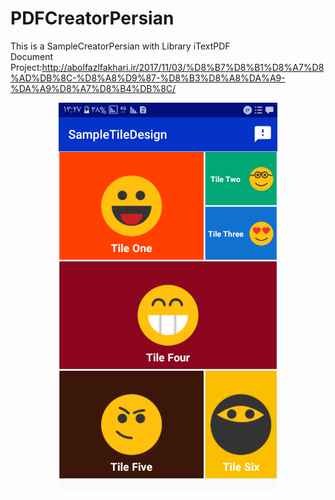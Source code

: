 # PDFCreatorPersian
This is a SampleCreatorPersian with Library iTextPDF
</br>
Document Project:http://abolfazlfakhari.ir/2017/11/03/%D8%B7%D8%B1%D8%A7%D8%AD%DB%8C-%D8%A8%D9%87-%D8%B3%D8%A8%DA%A9-%DA%A9%D8%A7%D8%B4%DB%8C/
</br>
<p align="center">
  <img src="https://github.com/abolfazlfakhari/TileDesign/blob/master/screen.png" width="350"/>
</p>
